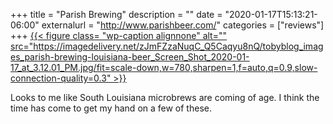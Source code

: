 +++
title = "Parish Brewing"
description = ""
date = "2020-01-17T15:13:21-06:00"
externalurl = "http://www.parishbeer.com/"
categories = ["reviews"]
+++
[{{< figure class= "wp-caption alignnone" alt="" src="https://imagedelivery.net/zJmFZzaNuqC_Q5Caqyu8nQ/tobyblog_images_parish-brewing-louisiana-beer_Screen_Shot_2020-01-17_at_3.12.01_PM.jpg/fit=scale-down,w=780,sharpen=1,f=auto,q=0.9,slow-connection-quality=0.3" >}}](http://www.parishbeer.com/parish-beer)

Looks to me like South Louisiana microbrews are coming of age. I think the time has come to get my hand on a few of these.
